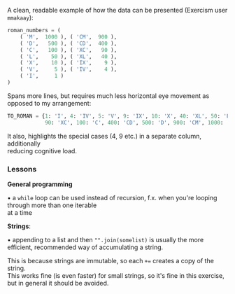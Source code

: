 A clean, readable example of how the data can be presented (Exercism user `mmakaay`):

```Python
roman_numbers = (
    ( 'M',  1000 ), ( 'CM',  900 ),
    ( 'D',   500 ), ( 'CD',  400 ),
    ( 'C',   100 ), ( 'XC',   90 ),
    ( 'L',    50 ), ( 'XL',   40 ),
    ( 'X',    10 ), ( 'IX',    9 ),
    ( 'V',     5 ), ( 'IV',    4 ),
    ( 'I',     1 )
)
```

Spans more lines, but requires much less horizontal eye movement as opposed to my arrangement:

```Python
TO_ROMAN = {1: 'I', 4: 'IV', 5: 'V', 9: 'IX', 10: 'X', 40: 'XL', 50: 'L',
            90: 'XC', 100: 'C', 400: 'CD', 500: 'D', 900: 'CM', 1000: 'M'}
```

It also, highlights the special cases (4, 9 etc.) in a separate column, additionally  
reducing cognitive load.

### Lessons

**General programming**

• a `while` loop can be used instead of recursion, f.x. when you're looping through more than one iterable  
at a time

**Strings**:

• appending to a list and then `"".join(somelist)` is usually the more efficient, recommended way of accumulating a string.

This is because strings are immutable, so each `+=` creates a copy of the string.  
This works fine (is even faster) for small strings, so it's fine in this exercise, but in general it should be avoided.
